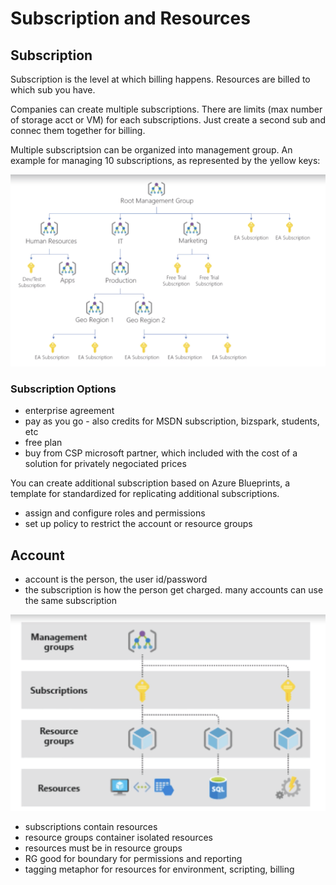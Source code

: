 # Subscription and Resources

## Subscription
Subscription is the level at which billing happens.  Resources are billed to which sub you have.  

Companies can create multiple subscriptions.  There are limits (max number of storage acct or VM) for each subscriptions.  Just create a second sub and connec them together for billing.  

Multiple subscriptsion can be organized into management group.  An example for managing 10 subscriptions, as represented by the yellow keys:  

![sub-tree](Azure/images/subscription-tree.png)


### Subscription Options  

- enterprise agreement
- pay as you go - also credits for MSDN subscription, bizspark, students, etc
- free plan
- buy from CSP microsoft partner, which included with the cost of a solution for privately negociated prices  

You can create additional subscription based on Azure Blueprints, a template for standardized for replicating additional subscriptions.

- assign and configure roles and permissions
- set up policy to restrict the account or resource groups 

## Account   
- account is the person, the user id/password  
- the subscription is how the person get charged. many accounts can use the same subscription  


![sub-resource](Azure/images/subscription-resources.png)

- subscriptions contain resources   
- resource groups container isolated resources  
- resources must be in resource groups  
- RG good for boundary for permissions and reporting  
- tagging metaphor for resources for environment, scripting, billing

